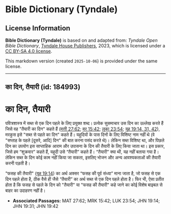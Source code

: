 # Bible Dictionary (Tyndale)

## License Information

**Bible Dictionary (Tyndale)** is based on and adapted from: _Tyndale Open Bible Dictionary_, [Tyndale House Publishers](https://tyndaleopenresources.com/), 2023, which is licensed under a [CC BY-SA 4.0 license](https://creativecommons.org/licenses/by-sa/4.0/legalcode.en).

This markdown version (created `2025-10-06`) is provided under the same license.



--------------------------------

## का दिन, तैयारी (id: 184993)

का दिन, तैयारी
==============

पवित्रशास्त्र में सब्त से एक दिन पहले के लिए प्रयुक्त शब्द। प्रत्येक सुसमाचार उस दिन का उल्लेख करते हैं जिसे वह "तैयारी का दिन" कहते हैं ([मत्ती 27:62](https://ref.ly/Matt27:62); [मर 15:42](https://ref.ly/Mark15:42); [लूका 23:54](https://ref.ly/Luke23:54); [यूह 19:14, 31, 42](https://ref.ly/John19:14,John19:31,John19:42)), मरकुस इसे "सब्त से पहले का दिन" कहते हैं। यहूदियों के पास दिनों के लिए विशिष्ट नाम नहीं थे (वे "सप्ताह के पहले \[दूसरे, आदि] दिन" की बात करना पसंद करते थे)। लेकिन सब्त विशिष्ट था, और पिछले दिन का उपयोग इस साप्ताहिक आराम और उपासना के दिन की तैयारी के लिए किया जाता था। इस प्रकार, जिसे हम “शुक्रवार” कहते हैं, यहूदी उसे “तैयारी” कहते हैं। “तैयारी” क्या थी, यह नहीं बताया गया है। लेकिन सब्त के दिन कोई काम नहीं किया जा सकता, इसलिए भोजन और अन्य आवश्यकताओं की तैयारी करनी पड़ती है।

"फसह की तैयारी" ([यूह 19:14](https://ref.ly/John19:14)) का अर्थ अक्सर “फसह की पूर्व संध्या” माना जाता है, जो फसह से एक दिन पहले होता है, ठीक वैसे ही जैसे “तैयारी” का अर्थ सब्त से एक दिन पहले होता है। फिर भी, ऐसा प्रतीत होता है कि फसह से पहले के दिन को "तैयारी" या "फसह की तैयारी" कहे जाने का कोई विशेष बाइबल से बाहर का उदाहरण नहीं है।

* **Associated Passages:** MAT 27:62; MRK 15:42; LUK 23:54; JHN 19:14; JHN 19:31; JHN 19:42

